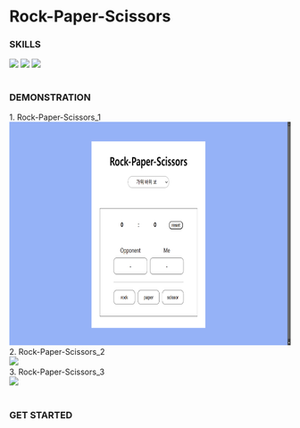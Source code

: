 <div>
  <h1>Rock-Paper-Scissors</h1>
  
  <h3>SKILLS</h3>
  <div>
    <img src="https://img.shields.io/badge/HTML5-E34F26?style=flat-square&logo=html5&logoColor=white">
    <img src="https://img.shields.io/badge/CSS3-1572B6?style=flat-square&logo=css3&logoColor=white">
    <img src="https://img.shields.io/badge/JavaScript-F7DF1E?style=flat-square&logo=javascript&logoColor=white">
  </div>

  <br>
    
  <h3>DEMONSTRATION</h3>
  <div>
    <div>
      <div>1. Rock-Paper-Scissors_1</div>
      <img src="./README images/가위바위보.png" style="height:400px;">
    </div>
    <div>
      <div>2. Rock-Paper-Scissors_2</div>
      <img src="#" style="height:400px;">
    </div>
    <div>
      <div>3. Rock-Paper-Scissors_3</div>
      <img src="#" style="height:400px;">
    </div>
  </div>

  <br>
    
  <h3>GET STARTED</h3>
  <div>
    
  </div>
</div>
